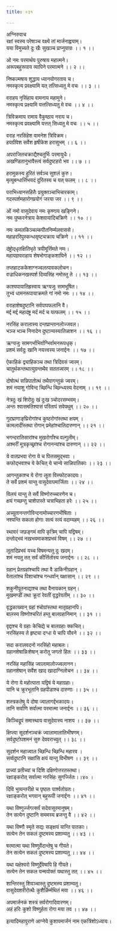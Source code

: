 ```yaml
---
title: ०३१

---
```

अग्निरुवाच  
रक्षां स्वस्य परेषाञ्च वक्ष्ये तां मार्जनाह्वयाम्।  
यया विमुच्यते दुः खैः सुखञ्च प्राप्नुयान्रः ।। १ ।।  
  
ओ नमः परमार्थय पुरुषाय महात्मने।  
अरूपबहुरूपाय व्यापिने परमात्मने ।। २ ।।  
  
निष्कल्मषाय शुद्धाय ध्यानयोगरताय च।  
नमस्कृत्य प्रवक्ष्यामि यत् तत्सिध्यतु मे वचः ।। ३ ।।  
  
वराहय नृसिंहाय वामनाय महामुने।  
नमस्कृत्य प्रक्ष्यामि यत्तत्सिध्यतु मे वचः ।। ४ ।।  
  
त्रिविक्रमाय रामाय वैकुष्ठाय नराय च।  
नमस्कृत्य प्रवक्ष्यामि यत्तत् सिध्यतु मे वचः ।। ५ ।।  
  
वराह नरसिंहेश वामनेश त्रिविक्रम।  
हयग्रीवेश सर्वेश हृषीकेश हरासुभम् ।। ६ ।।  
  
अपराजितचक्राद्यैश्चतुर्भिः परमायुधैः।  
अखण्डितानुभावैस्त्वं सर्वदुष्टहरो भव ।। ७ ।।  
  
हरामुकस्य हुरितं सर्वञ्च सुशलं कुरु।  
मृत्युबन्धार्त्तिभयदं दुरितस्य च यत् फलम् ।। ८ ।।  
  
पराभिध्यानसहितैः प्रयुक्तञ्चाभिचारकाम्।  
गदस्पर्शमहारोगप्रयोगं जरया जर ।। ९ ।।  
  
ओं नमो वासुदेवाय नमः कृष्णाय खङ्गिने।  
नमः पुष्करनेत्राय केशवायादिचक्रिणे ।। १० ।।  
  
नमः कमलकिञ्चल्कपीतनिर्म्मलवाससे।  
महाहररिपुस्कन्धसृष्टचक्राय चक्रिणे ।। ११ ।।  
  
दंष्ट्रोद्‌धृतक्षितिभृते त्रयीमूर्त्तिमते नमः।  
महायज्ञवराहाय शेषभोगाङ्कशायिने ।। १२ ।।  
  
तप्तहाटककेशाग्नज्वलत्पावकलोचन।  
वज्राधिकनखस्पर्श दिव्यसिंह नमोस्तु ते ।। १३ ।।  
  
काश्यपायातिह्रस्वाय ऋग्यजुः सामभूषित।  
तुभ्यं धामनरूपायाक्रमते गां नमो नमः ।। १४ ।।  
  
वराहाशेषदुष्टानि सर्वपापफलानि वै।  
मर्द्द मर्द्द महादंष्ट्र मर्द मर्द च यत्फलम् ।। १५ ।।  
  
नरसिंह करालास्य दन्तप्रान्तानलोज्जवल।  
भञ्ज भञ्च निनादेन दुष्टान्यस्यातिन्नाशन ।। १६ ।।  
  
ऋग्यजुः सामगर्भाभिर्वाग्भिर्वामनरूपधृक्।  
प्रशमं सर्वदुः खानि नयत्त्वस्य जनार्द्दनः ।। १७ ।।  
  
ऐकाहिकं द्व्याहिकञ्च तथा त्रिदिवसं ज्वरम्।  
चातुर्थकन्तथात्युग्रन्तथैव सततज्वरम् ।। १८ ।।  
  
दोषोत्थं सन्निपातोत्थं तथैवागन्तुकं ज्वरम्।  
शमं नयाशु गोविन्द च्छिन्धि च्छिन्ध्यस्य वेदनाम् ।। १९ ।।  
  
नेत्रदुः खं शिरोदुः खं दुःख ञ्चोदरसम्भवम्।  
अन्तः श्वासमतिश्वासं परितापं सवेपथुम् ।। २० ।।  
  
गुदघ्राणाङ्‌घ्रिरोगांश्च कुष्ठरोगांस्तथा क्षयम् ।  
कामलादींस्तथा रोगान् प्रमेहांश्चातिदारुणान् ।। २१ ।।  
  
भगन्दरातिसारांश्च मुखरोगाँश्च वल्गुलीम्।  
अश्मरीं मूत्रकृच्छ्रांश्च रोगानन्यांश्च दारुणान् ।। २२ ।।  
  
ये वातप्रभवा रोगा ये च पित्तसमुद्भवाः ।  
कफोद्भवाश्च ये केचित् ये चान्ये सान्निपातिकाः ।। २३ ।।  
  
आगन्तुकाश्च ये रोगा लूता विस्फोटकादयः।  
ते सर्वे प्रशमं यान्तु वासुदेवापमार्जिताः ।। २४ ।।  
  
विलयं यान्तु ते सर्वे विष्णोरुच्चारणेन च।  
क्षयं गच्छन्तु चाशेपास्ते चत्राभिहता हरेः ।। २५ ।।  
  
अच्युतानन्तगोविन्दनामोच्चारणभीषिताः ।  
नश्यन्ति सकला होगाः सत्यं स्त्यं वदाम्यहम् ।। २६ ।।  
  
स्थावरं जछङ्गमं वापि कृत्रिम् चापि यद्विषम्।  
दन्तोद्भवं नखभवमाकशप्रभवं विषम् ।। २७ ।।  
  
लूतादिप्रभवं यच्च विषमन्यत्तु दुः खदम्।  
शमं नयतु तत् सर्वं कीर्त्तितोस्य जनार्द्दनः ।। २८ ।।  
  
ग्रहान् प्रेतग्रहांश्चापि तथा वै डाकिनीग्रहान् ।  
वेतालांश्च पिशाचांश्च गन्धर्वान् यक्षासान् ।। २९ ।।  
  
शकुनीपूतनाद्याश्च तथा वैनायकान् ग्रहन्।  
मुखमण्डीं तथा क्रूरां रेवतीं वृद्धरेवतीम् ।। ३० ।।  
  
वृद्धकाख्यान् ग्रहां श्चोग्रांस्तथा मातृग्रहानपि।  
बालस्य विष्णोश्चरितं हम्तु बालग्रहानिमान् ।। ३१ ।।  
  
वृद्दाश्च ये ग्रहाः केचिद्ये च बालग्रहाः क्कचित्।  
नरसिंहस्य ते हृष्ट्या दग्धा ये चापि यौवने ।। ३२ ।।  
  
सदा करालवदनो नरसिंहो महाबलः।  
ग्रहानशेषान्निःशेषान् करोतु जगतो हितः ।। ३३ ।।  
  
नरसिंह महासिंह ज्वालामालोज्ज्वलानन।  
ग्रहानशेषान् सर्वेश खाद खादाग्निलोचन ।। ३४ ।।  
  
ये रोगा ये महोत्पाता यद्विषं ये महाग्रहाः।  
यानि च क्रूरभूतानि ग्रहपीडाश्च दारुणाः ।। ३५ ।।  
  
शस्त्रकतेषु ये दोषा ज्वालागर्द्दभकादयः।  
तानि सर्वाणि सर्वात्मा परमात्मा जनार्द्दनः ।। ३६ ।।  
  
किञ्चिद्रूपं समास्थाय वासुदेवास्य नाशय ।। ३७ ।।  
  
क्षिप्त्वा सूदर्शनञ्चक्रं ज्वालामालातिभीषणम्।  
सर्वदुष्टोपशमनं सुरु देववराच्युत् ।। ३८ ।।  
  
सुदर्शन महाज्वाल च्छिन्धि च्छिन्धि महारव ।  
सर्व्वदुष्टानि सक्षांसि क्षयं यान्तु विभीषण ।। ३९ ।।  
  
प्राच्यां प्रतीच्यां च दिशि दक्षिणोत्तरतस्तथा।  
रक्षाङ्करोत् सर्वात्मा नरसिंहः सुगर्ज्जितः।।४० ।  
  
दिवि भुव्यन्तरीक्षे च पृष्ठतः पार्श्वतोग्रतः।  
रक्षाङ्करोत् भगवान् बहुरूपी जनार्द्दनः ।। ४१ ।।  
  
यथा विष्णुर्ज्जगत्सर्वं सदेवासुरमानुषम्।  
तेन सत्येन दुष्टानि सममस्य ब्रजन्तु वै ।। ४२ ।।  
  
यथा विष्णौ स्मृते सद्यः सङ्क्षयं यान्ति पातकाः।  
सत्येन तेन सकलं दुष्टमस्य प्रशाम्यतु ।। ४३ ।।  
  
षरमात्मा यथा विष्णुर्वेदान्तेषु च गीयते।  
तेन सत्येन सकलं दुष्टमस्य प्रशाम्यतु ।। ४४ ।।  
  
यथा यक्षेश्वरो विष्णुर्द्देवेष्वपि हि गीयते।  
सत्येन तेन सकल यन्मयोक्तं यथास्तु तत् ।। ४५ ।।  
  
शान्तिरस्तु शिवञ्चास्तु दुष्टमस्य प्रशाम्यतु।  
वासुदेवशरीरोत्थैः कुशैर्न्निर्म्मथितं मया ।। ४६ ।।  
  
अपमार्जनकं शस्त्रं सर्वरोगादिवारणम्।  
अहं हरिः कुशो विष्णुर्हता रोगा मया तव ।। ४७ ।।  
  
इत्यादिमहापुराणे आग्नेये कुशापमार्जनं नाम एकत्रिंशोऽध्यायः।